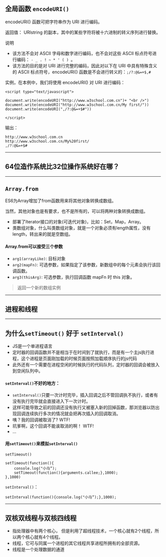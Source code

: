## 全局函数 `encodeURI()`
encodeURI() 函数可把字符串作为 URI 进行编码。

返回值： URIstring 的副本，其中的某些字符将被十六进制的转义序列进行替换。

说明

- 该方法不会对 ASCII 字母和数字进行编码，也不会对这些 ASCII 标点符号进行编码： `- _ . ! ~ * ' ( ) `。
- 该方法的目的是对 URI 进行完整的编码，因此对以下在 URI 中具有特殊含义的 ASCII 标点符号，encodeURI() 函数是不会进行转义的：`;/?:@&=+$,#`

实例，在本例中，我们将使用 encodeURI() 对 URI 进行编码：

    <script type="text/javascript">

    document.write(encodeURI("http://www.w3school.com.cn")+ "<br />")
    document.write(encodeURI("http://www.w3school.com.cn/My first/"))
    document.write(encodeURI(",/?:@&=+$#"))

    </script>
    
输出：

    http://www.w3school.com.cn
    http://www.w3school.com.cn/My%20first/
    ,/?:@&=+$#

- - - 
## 64位造作系统比32位操作系统好在哪？

- - -
## `Array.from`
ES6为Array增加了from函数用来将其他对象转换成数组。

当然，其他对象也是有要求，也不是所有的，可以将两种对象转换成数组。

- 部署了Iterator接口的对象(可迭代对象)，比如：Set，Map，Array。
- 类数组对象，什么叫类数组对象，就是一个对象必须有length属性，没有length，转出来的就是空数组。

#### Array.from可以接受三个参数

- `arg1(arrayLike)`: 目标对象
- `arg2(mapFn)`: 可选参数，如果指定了该参数，新数组中的每个元素会执行该回调函数。
- `arg3(thisArg)`: 可选参数，执行回调函数 mapFn 时 this 对象。

> 返回一个新的数组实例

- - -
## 进程和线程


- - -
## 为什么`setTimeout()` 好于 `setInterval()`

- JS是一个单进程语言
- 定时器的回调函数并不是相当于在时间到了就执行，而是有一个主js执行进程，这个进程是页面刚加载的时候页面按照加载顺序执行的js代码
- 此外还有一个需要在进程空闲的时候执行的代码队列，定时器的回调会被放入到空闲队列中。

#### `setInterval()`不好的地方：
- `setInterval()`只要一次计时完毕，插入回调之后不管回调执不执行，或者有没有执行完毕就会直接进入下一次计时。
- 这样可能导致之前的回调还没有执行又被塞入新的回掉函数，那浏览器以防出现回调连续执行多次的情况就会把再次插入的回调取消。
- 咦？我的回调被取消了? WTF!
- 坑爹啊，这个回调不能诶取消的啊！ WTF!
- ...

#### 用`setTimeout()`来模拟`setInterval()`
`setTimeout()`

    setTimeout(function(){
        console.log("小马“);
        setTimeout(function(){arguments.callee;},1000);
    },1000)

`setInterval()`：

    setInterval(function(){console.log("小马“);},1000);
- - - 
## 双核双线程与双核四线程
- 指处理器中有两个核心， 但是利用了超线程技术，一个核心就有2个线程，所以两个核心就有4个线程。
- 线程，它可与同属一个进程的其它线程共享进程所拥有的全部资源。
- 线程是一个处理数据的通道
